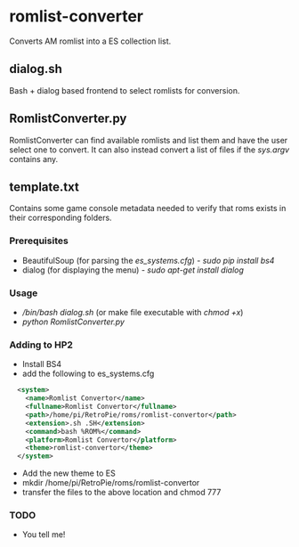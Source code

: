 # romlist-converter
Converts AM romlist into a ES collection list.

## dialog.sh
Bash + dialog based frontend to select romlists for conversion.

## RomlistConverter.py
RomlistConverter can find available romlists and list them and have the user select one to convert.
It can also instead convert a list of files if the *sys.argv* contains any.

## template.txt
Contains some game console metadata needed to verify that roms exists in their corresponding folders.

### Prerequisites
* BeautifulSoup (for parsing the *es_systems.cfg*) - _sudo pip install bs4_
* dialog (for displaying the menu) - _sudo apt-get install dialog_

### Usage
* _/bin/bash dialog.sh_ (or make file executable with *chmod +x*)
* _python RomlistConverter.py_

### Adding to HP2
* Install BS4
* add the following to es_systems.cfg
``` xml	
  <system>
    <name>Romlist Convertor</name>
    <fullname>Romlist Convertor</fullname>
    <path>/home/pi/RetroPie/roms/romlist-convertor</path>
    <extension>.sh .SH</extension>
    <command>bash %ROM%</command>
    <platform>Romlist Convertor</platform>
    <theme>romlist-convertor</theme>
  </system>
```

* Add the new theme to ES
* mkdir /home/pi/RetroPie/roms/romlist-convertor
* transfer the files to the above location and chmod 777

### TODO
* You tell me!
